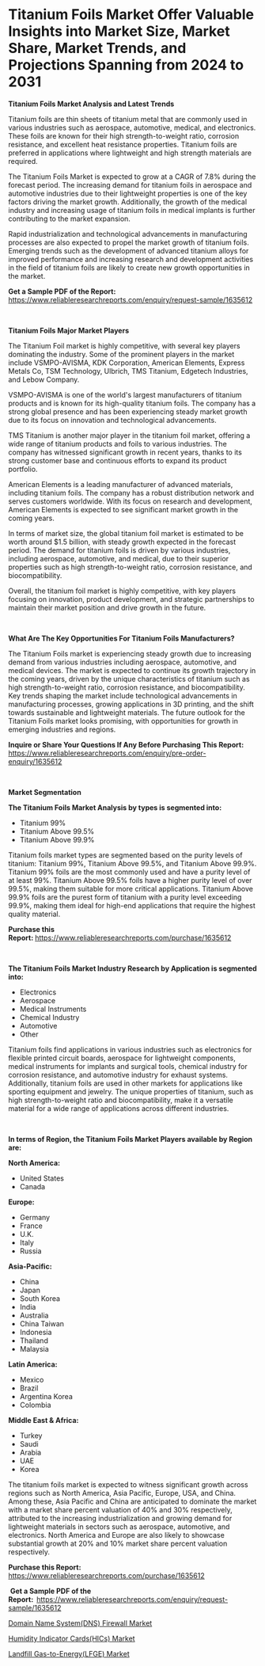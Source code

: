 <p><h1>Titanium Foils Market Offer Valuable Insights into Market Size, Market Share, Market Trends, and Projections Spanning from 2024 to 2031</h1></p><p><strong>Titanium Foils Market Analysis and Latest Trends</strong></p>
<p><p>Titanium foils are thin sheets of titanium metal that are commonly used in various industries such as aerospace, automotive, medical, and electronics. These foils are known for their high strength-to-weight ratio, corrosion resistance, and excellent heat resistance properties. Titanium foils are preferred in applications where lightweight and high strength materials are required.</p><p>The Titanium Foils Market is expected to grow at a CAGR of 7.8% during the forecast period. The increasing demand for titanium foils in aerospace and automotive industries due to their lightweight properties is one of the key factors driving the market growth. Additionally, the growth of the medical industry and increasing usage of titanium foils in medical implants is further contributing to the market expansion.</p><p>Rapid industrialization and technological advancements in manufacturing processes are also expected to propel the market growth of titanium foils. Emerging trends such as the development of advanced titanium alloys for improved performance and increasing research and development activities in the field of titanium foils are likely to create new growth opportunities in the market.</p></p>
<p><strong>Get a Sample PDF of the Report:&nbsp;</strong> <a href="https://www.reliableresearchreports.com/enquiry/request-sample/1635612">https://www.reliableresearchreports.com/enquiry/request-sample/1635612</a></p>
<p>&nbsp;</p>
<p><strong>Titanium Foils Major Market Players</strong></p>
<p><p>The Titanium Foil market is highly competitive, with several key players dominating the industry. Some of the prominent players in the market include VSMPO-AVISMA, KDK Corporation, American Elements, Express Metals Co, TSM Technology, Ulbrich, TMS Titanium, Edgetech Industries, and Lebow Company.</p><p>VSMPO-AVISMA is one of the world's largest manufacturers of titanium products and is known for its high-quality titanium foils. The company has a strong global presence and has been experiencing steady market growth due to its focus on innovation and technological advancements.</p><p>TMS Titanium is another major player in the titanium foil market, offering a wide range of titanium products and foils to various industries. The company has witnessed significant growth in recent years, thanks to its strong customer base and continuous efforts to expand its product portfolio.</p><p>American Elements is a leading manufacturer of advanced materials, including titanium foils. The company has a robust distribution network and serves customers worldwide. With its focus on research and development, American Elements is expected to see significant market growth in the coming years.</p><p>In terms of market size, the global titanium foil market is estimated to be worth around $1.5 billion, with steady growth expected in the forecast period. The demand for titanium foils is driven by various industries, including aerospace, automotive, and medical, due to their superior properties such as high strength-to-weight ratio, corrosion resistance, and biocompatibility.</p><p>Overall, the titanium foil market is highly competitive, with key players focusing on innovation, product development, and strategic partnerships to maintain their market position and drive growth in the future.</p></p>
<p>&nbsp;</p>
<p><strong>What Are The Key Opportunities For Titanium Foils Manufacturers?</strong></p>
<p><p>The Titanium Foils market is experiencing steady growth due to increasing demand from various industries including aerospace, automotive, and medical devices. The market is expected to continue its growth trajectory in the coming years, driven by the unique characteristics of titanium such as high strength-to-weight ratio, corrosion resistance, and biocompatibility. Key trends shaping the market include technological advancements in manufacturing processes, growing applications in 3D printing, and the shift towards sustainable and lightweight materials. The future outlook for the Titanium Foils market looks promising, with opportunities for growth in emerging industries and regions.</p></p>
<p><strong>Inquire or Share Your Questions If Any Before Purchasing This Report:</strong> <a href="https://www.reliableresearchreports.com/enquiry/pre-order-enquiry/1635612">https://www.reliableresearchreports.com/enquiry/pre-order-enquiry/1635612</a></p>
<p>&nbsp;</p>
<p><strong>Market Segmentation</strong></p>
<p><strong>The Titanium Foils Market Analysis by types is segmented into:</strong></p>
<p><ul><li>Titanium 99%</li><li>Titanium Above 99.5%</li><li>Titanium Above 99.9%</li></ul></p>
<p><p>Titanium foils market types are segmented based on the purity levels of titanium: Titanium 99%, Titanium Above 99.5%, and Titanium Above 99.9%. Titanium 99% foils are the most commonly used and have a purity level of at least 99%. Titanium Above 99.5% foils have a higher purity level of over 99.5%, making them suitable for more critical applications. Titanium Above 99.9% foils are the purest form of titanium with a purity level exceeding 99.9%, making them ideal for high-end applications that require the highest quality material.</p></p>
<p><strong>Purchase this Report:&nbsp;</strong><a href="https://www.reliableresearchreports.com/purchase/1635612">https://www.reliableresearchreports.com/purchase/1635612</a></p>
<p>&nbsp;</p>
<p><strong>The Titanium Foils Market Industry Research by Application is segmented into:</strong></p>
<p><ul><li>Electronics</li><li>Aerospace</li><li>Medical Instruments</li><li>Chemical Industry</li><li>Automotive</li><li>Other</li></ul></p>
<p><p>Titanium foils find applications in various industries such as electronics for flexible printed circuit boards, aerospace for lightweight components, medical instruments for implants and surgical tools, chemical industry for corrosion resistance, and automotive industry for exhaust systems. Additionally, titanium foils are used in other markets for applications like sporting equipment and jewelry. The unique properties of titanium, such as high strength-to-weight ratio and biocompatibility, make it a versatile material for a wide range of applications across different industries.</p></p>
<p>&nbsp;</p>
<p><strong>In terms of Region, the Titanium Foils Market Players available by Region are:</strong></p>
<p>
    <p> <strong> North America: </strong>
        <ul>
            <li>United States</li>
            <li>Canada</li>
        </ul>
        </p> 
    <p> <strong> Europe: </strong>
        <ul>
            <li>Germany</li>
            <li>France</li>
            <li>U.K.</li>
            <li>Italy</li>
            <li>Russia</li>
        </ul>
        </p> 
    <p> <strong> Asia-Pacific: </strong>
        <ul>
            <li>China</li>
            <li>Japan</li>
            <li>South Korea</li>
            <li>India</li>
            <li>Australia</li>
            <li>China Taiwan</li>
            <li>Indonesia</li>
            <li>Thailand</li>
            <li>Malaysia</li>
        </ul>
        </p> 
    <p> <strong> Latin America: </strong>
        <ul>
            <li>Mexico</li>
            <li>Brazil</li>
            <li>Argentina Korea</li>
            <li>Colombia</li>
        </ul>
        </p> 
    <p> <strong> Middle East & Africa: </strong>
        <ul>
            <li>Turkey</li>
            <li>Saudi</li>
            <li>Arabia</li>
            <li>UAE</li>
            <li>Korea</li>
        </ul>
    </p>
    </p>
<p><p>The titanium foils market is expected to witness significant growth across regions such as North America, Asia Pacific, Europe, USA, and China. Among these, Asia Pacific and China are anticipated to dominate the market with a market share percent valuation of 40% and 30% respectively, attributed to the increasing industrialization and growing demand for lightweight materials in sectors such as aerospace, automotive, and electronics. North America and Europe are also likely to showcase substantial growth at 20% and 10% market share percent valuation respectively.</p></p>
<p><strong>Purchase this Report: </strong><a href="https://www.reliableresearchreports.com/purchase/1635612">https://www.reliableresearchreports.com/purchase/1635612</a></p>
<p>&nbsp;<strong>Get a Sample PDF of the Report:&nbsp;&nbsp;</strong><a href="https://www.reliableresearchreports.com/enquiry/request-sample/1635612">https://www.reliableresearchreports.com/enquiry/request-sample/1635612</a></p>
<p><strong></strong></p>
<p><p><a href="https://view.publitas.com/reportprime-1/domain-name-system-dns-firewall-market-size-and-growth-market-segmentation-regional-and-country-breakdowns-and-market-trends-for-period-from-2023-2030/">Domain Name System(DNS) Firewall Market</a></p><p><a href="https://view.publitas.com/reportprime-1/humidity-indicator-cards-hics-market-research-report-the-key-to-successful-business-strategy-forecasted-for-period-from-2023-2030/">Humidity Indicator Cards(HICs) Market</a></p><p><a href="https://view.publitas.com/reportprime-1/landfill-gas-to-energy-lfge-market-research-report-reveals-the-latest-trends-and-opportunities-of-this-market-for-period-from-2023-2030/">Landfill Gas-to-Energy(LFGE) Market</a></p></p>